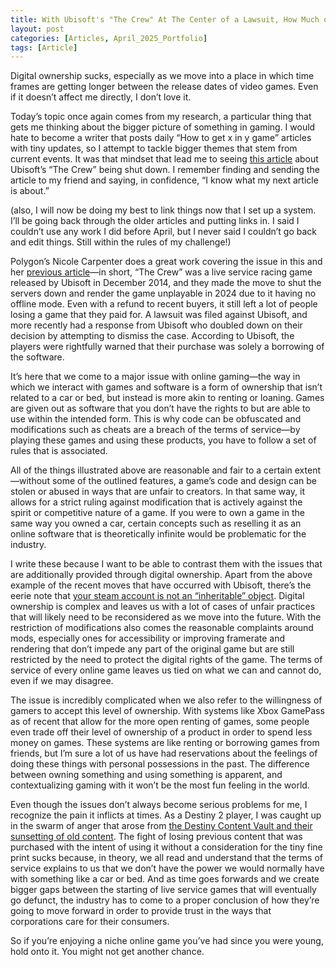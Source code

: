 ```yaml
---
title: With Ubisoft's "The Crew" At The Center of a Lawsuit, How Much of a Game do we Own?
layout: post
categories: [Articles, April_2025_Portfolio]
tags: [Article]
---
```


Digital ownership sucks, especially as we move into a place in which time frames are getting longer between the release dates of video games. Even if it doesn’t affect me directly, I don’t love it.

Today’s topic once again comes from my research, a particular thing that gets me thinking about the bigger picture of something in gaming. I would hate to become a writer that posts daily “How to get x in y game” articles with tiny updates, so I attempt to tackle bigger themes that stem from current events. It was that mindset that lead me to seeing [this article][def1] about Ubisoft’s “The Crew” being shut down. I remember finding and sending the article to my friend and saying, in confidence, “I know what my next article is about.”

(also, I will now be doing my best to link things now that I set up a system. I’ll be going back through the older articles and putting links in. I said I couldn’t use any work I did before April, but I never said I couldn’t go back and edit things. Still within the rules of my challenge!)

Polygon’s Nicole Carpenter does a great work covering the issue in this and her [previous article][def2]—in short, “The Crew” was a live service racing game released by Ubisoft in December 2014, and they made the move to shut the servers down and render the game unplayable in 2024 due to it having no offline mode. Even with a refund to recent buyers, it still left a lot of people losing a game that they paid for. A lawsuit was filed against Ubisoft, and more recently had a response from Ubisoft who doubled down on their decision by attempting to dismiss the case. According to Ubisoft, the players were rightfully warned that their purchase was solely a borrowing of the software. 

It’s here that we come to a major issue with online gaming—the way in which we interact with games and software is a form of ownership that isn’t related to a car or bed, but instead is more akin to renting or loaning. Games are given out as software that you don’t have the rights to but are able to use within the intended form. This is why code can be obfuscated and modifications such as cheats are a breach of the terms of service—by playing these games and using these products, you have to follow a set of rules that is associated.

All of the things illustrated above are reasonable and fair to a certain extent—without some of the outlined features, a game’s code and design can be stolen or abused in ways that are unfair to creators. In that same way, it allows for a strict ruling against modification that is actively against the spirit or competitive nature of a game. If you were to own a game in the same way you owned a car, certain concepts such as reselling it as an online software that is theoretically infinite would be problematic for the industry.

I write these because I want to be able to contrast them with the issues that are additionally provided through digital ownership. Apart from the above example of the recent moves that have occurred with Ubisoft, there’s the eerie note that [your steam account is not an “inheritable” object][def3]. Digital ownership is complex and leaves us with a lot of cases of unfair practices that will likely need to be reconsidered as we move into the future. With the restriction of modifications also comes the reasonable complaints around mods, especially ones for accessibility or improving framerate and rendering that don’t impede any part of the original game but are still restricted by the need to protect the digital rights of the game. The terms of service of every online game leaves us tied on what we can and cannot do, even if we may disagree.

The issue is incredibly complicated when we also refer to the willingness of gamers to accept this level of ownership. With systems like Xbox GamePass as of recent that allow for the more open renting of games, some people even trade off their level of ownership of a product in order to spend less money on games. These systems are like renting or borrowing games from friends, but I’m sure a lot of us have had reservations about the feelings of doing these things with personal possessions in the past. The difference between owning something and using something is apparent, and contextualizing gaming with it won’t be the most fun feeling in the world.

Even though the issues don’t always become serious problems for me, I recognize the pain it inflicts at times. As a Destiny 2 player, I was caught up in the swarm of anger that arose from [the Destiny Content Vault and their sunsetting of old content][def4]. The fight of losing previous content that was purchased with the intent of using it without a consideration for the tiny fine print sucks because, in theory, we all read and understand that the terms of service explains to us that we don’t have the power we would normally have with something like a car or bed. And as time goes forwards and we create bigger gaps between the starting of live service games that will eventually go defunct, the industry has to come to a proper conclusion of how they’re going to move forward in order to provide trust in the ways that corporations care for their consumers.

So if you’re enjoying a niche online game you’ve had since you were young, hold onto it. You might not get another chance.



[def1]: https://www.polygon.com/gaming/555469/ubisoft-holds-firm-in-the-crew-lawsuit-you-dont-own-your-video-games 
[def2]: https://www.polygon.com/gaming/476979/ubisoft-the-crew-shut-down-lawsuit-class-action 
[def3]: https://www.thegamer.com/steam-says-you-cant-inherit-a-dead-persons-account-pc-gaming-ownership-digital-titles/ 
[def4]: https://help.bungie.net/hc/en-us/articles/360049202971-Destiny-Content-Vault 



